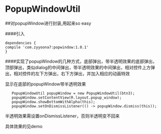 # PopupWindowUtil
##对popupWindow进行封装,用起来so easy

####引入
```
dependencies {
compile 'com.zyyoona7:popwindow:1.0.1'
}
```



####实现了popupWindow的几种方式，底部弹出，带半透明效果的底部弹出，顶部弹出，类似dialog的中间弹出，带半透明效果的中间弹出，相对控件上方弹出，相对控件的左下方弹出，右下方弹出，并加入相应的动画特效

显示在底部的popupWindow带半透明效果
```
   PopupWindowUtil popupWindow = new PopupWindowUtil(btn3);
   popupWindow.setContentView(R.layout.popup_window);
   popupWindow.showBottomWithAlpha(this);
   popupWindow.setOnDismissListener(() -> popupWindow.dismiss(this));
```
半透明效果需设置onDismissListener，否则半透明变不回来

具体效果的见demo
